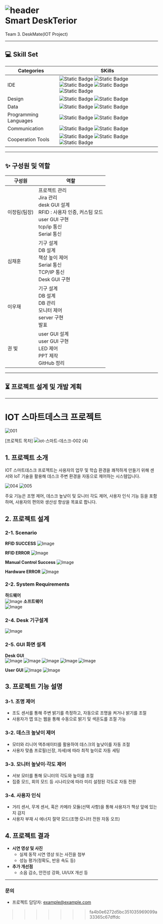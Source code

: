![header](https://capsule-render.vercel.app/api?type=venom&color=timeGradient&height=300&section=header&text=SmartDesk&fontColor=333333&fontSize=90)                       
Smart DeskTerior
===========
Team 3. DeskMate(IOT Project)
***
## :computer: Skill Set
|Categories|SKills|
|------|------|
|IDE|![Static Badge](https://img.shields.io/badge/linux-%23FCC624?style=plastic&logo=linux&logoColor=ffffff) ![Static Badge](https://img.shields.io/badge/ubuntu-22.04-grey?style=plastic&logo=ubuntu&logoColor=ffffff&labelColor=%23E95420) ![Static Badge](https://img.shields.io/badge/vsCode-%232185D0?style=plastic&logo=vscode&logoColor=ffffff) ![Static Badge](https://img.shields.io/badge/jupyter-%23F37626?style=plastic&logo=jupyter&logoColor=ffffff) ![Static Badge](https://img.shields.io/badge/arduino-sketchIDE-grey?style=plastic&logo=arduino&labelColor=%2300878F)|
|Design|![Static Badge](https://img.shields.io/badge/figma-%23F24E1E?style=plastic&logo=figma&logoColor=white) ![Static Badge](https://img.shields.io/badge/pyQT-Designer-grey?style=plastic&logo=qt&logoColor=white&labelColor=%2341CD52)|
|Data|![Static Badge](https://img.shields.io/badge/mysql-%234479A1?style=plastic&logo=mysql&logoColor=ffffff) ![Static Badge](https://img.shields.io/badge/amazonrds-%23527FFF?style=plastic&logo=amazonrds&logoColor=ffffff)|
|Programming Languages|![Static Badge](https://img.shields.io/badge/Python-%233776AB?style=plastic&logo=python&logoColor=ffffff) ![Static Badge](https://img.shields.io/badge/C%2B%2B-%2300599C?style=plastic&logo=cplusplus&logoColor=white)|
|Communication|![Static Badge](https://img.shields.io/badge/serial-grey?style=plastic) ![Static Badge](https://img.shields.io/badge/flask-%23000000?style=plastic&logo=flask&logoColor=%23FFFFFF)|
|Cooperation Tools|![Static Badge](https://img.shields.io/badge/jira-%230052CC?style=plastic&logo=jira&logoColor=ffffff) ![Static Badge](https://img.shields.io/badge/confluence-%23172B4D?style=plastic&logo=confluence&logoColor=ffffff) ![Static Badge](https://img.shields.io/badge/slack-%234A154B?style=plastic&logo=slack)

***
## :sparkles: 구성원 및 역할
|구성원|역할|
|-----|-----|
|이정림(팀장)|프로젝트 관리<br>Jira 관리<br>desk GUI 설계<br>RFID : 사용자 인증, 커스텀 모드<br>user GUI 구현<br>tcp/ip 통신<br>Serial 통신|
|심채훈|기구 설계<br>DB 설계<br>책상 높이 제어<br>Serial 통신<br>TCP/IP 통신<br>Desk GUI 구현|
|이우재|기구 설계<br>DB 설계<br>DB 관리<br>모니터 제어<br>server 구현<br>발표|
|권 빛|user GUI 설계<br>user GUI 구현<br>LED 제어<br>PPT 제작<br>GitHub 정리|

***
## :hourglass_flowing_sand: 프로젝트 설계 및 개발 계획

***

# IOT 스마트데스크 프로젝트
![001](https://github.com/user-attachments/assets/04697113-9218-4869-9034-3c32d54ac885)

[프로젝트 목차]
![iot-스마트-데스크-002 (4)](https://github.com/user-attachments/assets/d9d94928-24ab-492e-971f-fd9b2e702c35)

## 1. 프로젝트 소개
IOT 스마트데스크 프로젝트는 사용자의 업무 및 학습 환경을 쾌적하게 만들기 위해 센서와 IoT 기술을 활용해 데스크 주변 환경을 자동으로 제어하는 시스템입니다.  

![004](https://github.com/user-attachments/assets/81693ffc-63af-4ad8-8af7-6059edefb550)
![005](https://github.com/user-attachments/assets/c9bbb441-56bc-4773-8675-b5718d973a4a)

주요 기능은 조명 제어, 데스크 높낮이 및 모니터 각도 제어, 사용자 인식 기능 등을 포함하며, 사용자의 편의와 생산성 향상을 목표로 합니다.
## 2. 프로젝트 설계

### 2-1. Scenario
**RFID SUCCESS**
![Image](https://github.com/user-attachments/assets/19a7bb6e-49a2-461e-82b3-b331f8d1313a)                             

**RFID ERROR**
![Image](https://github.com/user-attachments/assets/768b0ca8-4562-4f66-b15c-38c2368a37e5)                            

**Manual Control Success**
![Image](https://github.com/user-attachments/assets/60edacdf-2391-4af6-bd41-50f43be6db3b)                           

**Hardware ERROR**
![Image](https://github.com/user-attachments/assets/7b8617cd-9413-4d3d-bbfc-0b6e83224b6b)                         

### 2-2. System Requirements
**하드웨어**  
  ![Image](https://github.com/user-attachments/assets/1266ac6a-ce54-477e-8a54-9d3f5cb76b88)
**소프트웨어**  
   ![Image](https://github.com/user-attachments/assets/ad806e1d-4484-4053-9f55-4f44a2ff73a2)

### 2-4. Desk 기구설계
![Image](https://github.com/user-attachments/assets/58cbd91a-8c2e-4470-9615-f38e8b717d34) 

### 2-5. GUI 화면 설계
**Desk GUI**  
![Image](https://github.com/user-attachments/assets/a4cfb278-3b02-491c-bfa8-2bf264f3b5bb)
![Image](https://github.com/user-attachments/assets/3dc70b8c-56c4-4881-a520-494bb41ab218)
![Image](https://github.com/user-attachments/assets/bb876e61-491b-49b0-bef2-4f989fec1e86)
![Image](https://github.com/user-attachments/assets/77213b30-df7d-41c1-99f2-b588ba3f5f26)
![Image](https://github.com/user-attachments/assets/28a7e275-4b12-4d80-8b63-f6083eb957ab)             

**User GUI**
![Image](https://github.com/user-attachments/assets/9b633cb9-929b-46c4-a888-866ce1624e2d)
![Image](https://github.com/user-attachments/assets/803766fb-a3a0-4b93-ace6-d8df14d3fdd8)

## 3. 프로젝트 기능 설명

### 3-1. 조명 제어
- 조도 센서를 통해 주변 밝기를 측정하고, 자동으로 조명을 켜거나 밝기를 조절  
- 사용자가 앱 또는 웹을 통해 수동으로 밝기 및 색온도를 조절 가능  

### 3-2. 데스크 높낮이 제어
- 모터와 리니어 액추에이터를 활용하여 데스크의 높낮이를 자동 조절  
- 사용자 맞춤 프로필(신장, 자세)에 따라 최적 높이로 자동 세팅  

### 3-3. 모니터 높낮이·각도 제어
- 서보 모터를 통해 모니터의 각도와 높이를 조절  
- 집중 모드, 회의 모드 등 시나리오에 따라 미리 설정된 각도로 자동 전환  

### 3-4. 사용자 인식
- 거리 센서, 무게 센서, 혹은 카메라 모듈(선택 사항)을 통해 사용자가 책상 앞에 있는지 감지  
- 사용자 부재 시 에너지 절약 모드(조명·모니터 전원 자동 오프)  

## 4. 프로젝트 결과
- **시연 영상 및 사진**  
  - 실제 동작 시연 영상 또는 사진을 첨부  
  - 성능 평가(정확도, 반응 속도 등)  
- **추가 개선점**  
  - 소음 감소, 안전성 강화, UI/UX 개선 등  

---



### 문의
- 프로젝트 담당자: [example@example.com](mailto:example@example.com)

>>>>>>> fa4b0e6272d5bc351035969099a33365c67dffdc
